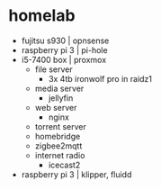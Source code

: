 # homelab
- fujitsu s930 | opnsense
- raspberry pi 3 | pi-hole
- i5-7400 box | proxmox
	- file server
		- 3x 4tb ironwolf pro in raidz1
	- media server
		- jellyfin
	- web server
		- nginx
	- torrent server
	- homebridge
	- zigbee2mqtt
	- internet radio
		- icecast2
- raspberry pi 3 | klipper, fluidd